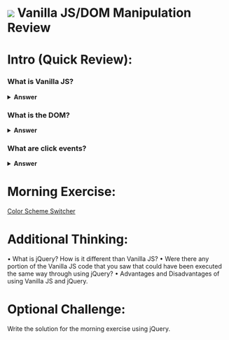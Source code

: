 # ![](https://ga-dash.s3.amazonaws.com/production/assets/logo-9f88ae6c9c3871690e33280fcf557f33.png) Vanilla JS/DOM Manipulation Review

# Intro (Quick Review):

### What is Vanilla JS?
<details>
  <summary><strong>Answer</strong></summary>
  Vanilla JS refers to using plain JavaScript without any additional libraries like jQuery.
</details>

### What is the DOM?
<details>
  <summary><strong>Answer</strong></summary>
   Document Object Model (DOM): an application programming interface (API) for HTML documents. It defines the logical structure of documents and the way a document is accessed and manipulated.
</details>

### What are click events?
<details>
  <summary><strong>Answer</strong></summary>
   A click event essentially ties a function (as a callback) to an HTML DOM element and specifies what action needs to happen to trigger/call/invoke that function (callback).
</details>

# Morning Exercise:

[Color Scheme Switcher](https://github.com/ga-wdi-exercises/color-scheme-switcher)

# Additional Thinking:

• What is jQuery? How is it different than Vanilla JS?
• Were there any portion of the Vanilla JS code that you saw that could have been executed the same way through using jQuery?
• Advantages and Disadvantages of using Vanilla JS and jQuery.

# Optional Challenge:

Write the solution for the morning exercise using jQuery.

